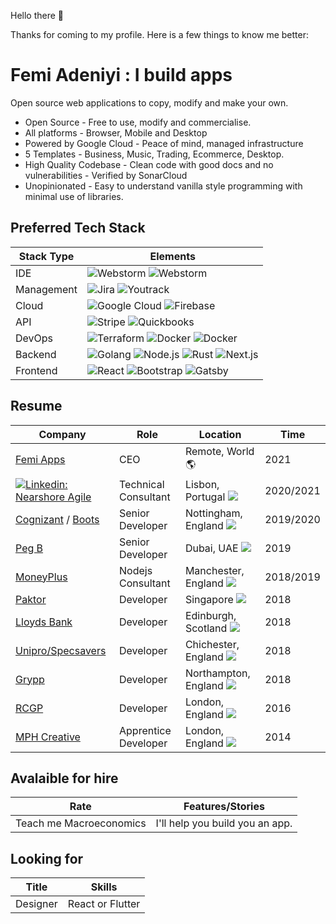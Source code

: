 Hello there 👋

Thanks for coming to my profile.  Here is a few things to know me better:

# Femi Adeniyi : I build apps
Open source web applications to copy, modify and make your own.

- Open Source - Free to use, modify and commercialise.
- All platforms - Browser, Mobile and Desktop
- Powered by Google Cloud - Peace of mind, managed infrastructure
- 5 Templates - Business, Music, Trading, Ecommerce, Desktop.
- High Quality Codebase - Clean code with good docs and no vulnerabilities - Verified by SonarCloud
- Unopinionated - Easy to understand vanilla style programming with minimal use of libraries.

## Preferred Tech Stack

| Stack Type | Elements |
| ---------- | -------- |
| IDE |  ![Webstorm](https://img.shields.io/badge/-Webstorm-black?style=flat-square&logo=webstorm&logoColor=white) ![Webstorm](https://img.shields.io/badge/-Intelli%20J-black?style=flat-square&logo=intellij-idea&logoColor=white)  |
| Management |  ![Jira](https://img.shields.io/badge/-Jira-0052CC?style=flat-square&logo=jira-software&logoColor=white) ![Youtrack](https://img.shields.io/badge/-Youtrack-black?style=flat-square&logo=jetbrains&logoColor=white)  |
| Cloud |  ![Google Cloud](https://img.shields.io/badge/-Google%20Cloud-blue?style=flat-square&logo=google-cloud&logoColor=white)  ![Firebase](https://img.shields.io/badge/-Firebase-FFCA28?style=flat-square&logo=firebase&logoColor=black) |
| API |  ![Stripe](https://img.shields.io/badge/-Stripe-008CDD?style=flat-square&logo=stripe&logoColor=white) ![Quickbooks](https://img.shields.io/badge/-Quickbooks-2CA01C?style=flat-square&logo=quickbooks&logoColor=white)
| DevOps |  ![Terraform](https://img.shields.io/badge/-Terraform-623CE4?style=flat-square&logo=terraform&logoColor=white)  ![Docker](https://img.shields.io/badge/-Docker-2496ED?style=flat-square&logo=docker&logoColor=white) ![Docker](https://img.shields.io/badge/-SonarCloud-F3702A?style=flat-square&logo=sonarcloud&logoColor=white) |
| Backend |  ![Golang](https://img.shields.io/badge/-Golang-00ADD8?style=flat-square&logo=go&logoColor=white)  ![Node.js](https://img.shields.io/badge/-Node.js-339933?style=flat-square&logo=node.js&logoColor=white)  ![Rust](https://img.shields.io/badge/-Rust-000?style=flat-square&logo=rust&logoColor=white) ![Next.js](https://img.shields.io/badge/-Next.js-000?style=flat-square&logo=next.js&logoColor=white) |
| Frontend |  ![React](https://img.shields.io/badge/-React-61DAFB?style=flat-square&logo=react&logoColor=white) ![Bootstrap](https://img.shields.io/badge/-Bootstrap-7952B3?style=flat-square&logo=bootstrap&logoColor=white) ![Gatsby](https://img.shields.io/badge/-Gatsby-663399?style=flat-square&logo=gatsby&logoColor=white) |

## Resume

| Company | Role | Location | Time |
| --- | ------------ | ----------- | ---------- |
| [Femi Apps](http://github.com/femiadeniyi) | CEO | Remote, World 🌎 | 2021 |
| [![Linkedin: Nearshore Agile](https://img.shields.io/badge/-Nearshore%20Agile-white?style=flat-square&logo=data%3Aimage%2Fpng%3Bbase64%2CiVBORw0KGgoAAAANSUhEUgAAACAAAAAgCAYAAABzenr0AAADo0lEQVRYw62XXWgUVxTHfzO7ZqbmY2PYgiVKiC9uzJZKraXry1VWAravhborBU1Y2tJiq4GWiotSKpSSB0FrDQHf0oZioYRAU1qUCxGqD32Q0hZMAlp9SbdpoGRds%207cPsy47ufsnTQHLsvce87%2F%2FOfcc3bOMQggQgiAXcBbwGtAAfgGuALcl1IGgQPACOB4G3DBc7ypRiXvkchKKVc2lIAQoh04BZwE7Bbq%2FwAfA1eklMX%2FRUAIEQJeB84DW4O8FfA77jXNSSlVIAJeuF8EJrzfxoaGgVK%202A7wPfAucLdZfpg1zqPAV8AtP%20cAIyMjWJblp2Li5ssfwGdCiGd8CQghdgO%2FASkg1CrGuwYGOHvmLKZptlK1gY%20AX4QQdVdpes6fA64Bz7ZCq5TEvgTDw8O66jHgmhCiKpFNIYQBXAa26CKFQk8DlE6n2fvSXl3TAeDD2ggMAod0ESzL4mAy%20RTANDmdPU1nZ6cuxHtCiHLymLjlsknXOpVKEY1Gq%2FYikQgnT5zQhYgCOyoJvKpr2dvbSzqdbni2%2F8AB4vG4DowBbK8ksFnHKhQKkc1maWtra4xqGIyOjupUBUC4koCWpFMpYrGYr05%2Ffz%20JREIXUp%2FA8%2FE4R48d0wLMZDK6UdAj0NPTw6fnzlWVnp%2F09fUR27lzYwjYts3Y2BiRSEQb0DAM0keOaOuH%2FYDeP36cjo4OlpaWqs7y%20TwrKyt1%205VRsG2bQqGwfgLhcJi79%205x%2F8GDurPN7e0sLC6ysLjYFHhoaIjp6en1E7Btm0wmo333tTJ%20eVxLLww8bHSQz%20eZmJggmUzS3d1d%2FvY7pRIKcBwHlMLx9pVSOI6DUopcLsfVb6%2F6%20S1VEpgF3qnTKJWYmppiZmaGw28cboChGj4Vi0UmJycplUo0EQX8%20eTBBMaBx820V1dXmbsxR6HwsGYVqtYjb%2F0wO%20vnHGAZKCdPGLgN%2FEiTL6JSivn5eYrFIvHBQd%2F7%2FPnmTf7K5WghX%20K284DXEwohtgG%2FAk0L3rIsurq6fJGXl5dbvf0d4AUpZTnvyk2pEOJl3HzQbkwCygIgpJRVdV3%20J5RS3sLtWL7D7Wg3StZwB5rdtc6rIlARCQN4BbctH2wJ31wUcB14G7jTrC33G0zCwJvA57hdTBBZwC3tnwIPJg2IdAGfeIBtLdT%2FBc4AX0gp13SYBhlOdwCXgIPUzw2PgEncjvfvIFOyFoEKIgawB%2FgAd%20pZA74GLgLz6xnP%2FwP%20yykoEEWIqAAAAABJRU5ErkJggg%3D%3D%0A&logoColor=white&link=https://www.linkedin.com/in/nearshore-agile)](https://www.nearshoreagile.co.uk/)| Technical Consultant | Lisbon, Portugal ![](https://flagcdn.com/16x12/pt.png)  | 2020/2021 |
| [Cognizant](https://cognizant.com) / [Boots](https://boots.jobs) | Senior Developer | Nottingham, England ![](https://flagcdn.com/16x12/gb-eng.png)  | 2019/2020 |
| [Peg B](https://pegb.tech) | Senior Developer | Dubai, UAE ![](https://flagcdn.com/16x12/ae.png)  | 2019 |
| [MoneyPlus](https://moneyplusgroup.com) | Nodejs Consultant | Manchester, England ![](https://flagcdn.com/16x12/gb-eng.png)  | 2018/2019 |
| [Paktor](http://gopaktor.com) | Developer | Singapore ![](https://flagcdn.com/16x12/sg.png)  | 2018 |
| [Lloyds Bank](https://www.google.com/search?q=lloyds+bank&oq=lloyds+bank&aqs=chrome..69i57j46i199i291i433j0i433i457j69i60l2j69i65l2j69i60.2519j0j9&sourceid=chrome&ie=UTF-8) | Developer | Edinburgh, Scotland ![](https://flagcdn.com/16x12/gb-sct.png)  | 2018 |
| [Unipro/Specsavers](https://www.unipro.io/case-studies/specsavers) | Developer | Chichester, England ![](https://flagcdn.com/16x12/gb-eng.png)  | 2018 |
| [Grypp](https://www.google.com/search?q=grypp&oq=grypp&aqs=chrome..69i57j0i10i433j46i10i175i199j0i10l4j46i10i175i199l2j46i10.992j0j4&sourceid=chrome&ie=UTF-8)  | Developer | Northampton, England ![](https://flagcdn.com/16x12/gb-eng.png)  | 2018 |
| [RCGP](https://www.google.com/search?q=rcgp&oq=rcgp&aqs=chrome..69i57j0l4j0i10j0l4.2159j0j9&sourceid=chrome&ie=UTF-8) | Developer | London, England ![](https://flagcdn.com/16x12/gb-eng.png)  | 2016 |
| [MPH Creative](https://www.google.com/search?q=mph+creative&oq=mph+creative&aqs=chrome..69i57j0i22i30j69i60.4378j0j4&sourceid=chrome&ie=UTF-8) | Apprentice Developer | London,  England ![](https://flagcdn.com/16x12/gb-eng.png)  | 2014 |



## Avalaible for hire
| Rate | Features/Stories |
| --- | ------------ | 
| Teach me Macroeconomics | I'll help you build you an app. | 3 | 2020/2021 |


## Looking for 
| Title | Skills |
|--- | --- |
| Designer | React or Flutter |


